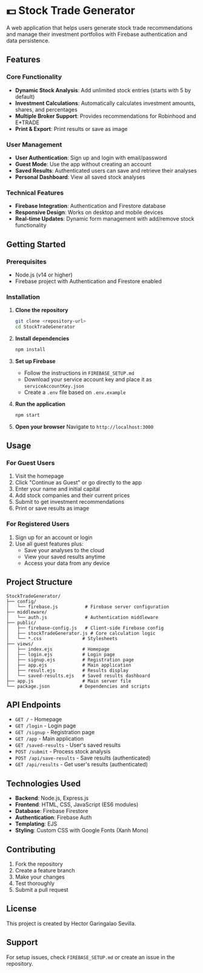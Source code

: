 # 💵 Stock Trade Generator

A web application that helps users generate stock trade recommendations and manage their investment portfolios with Firebase authentication and data persistence.

## Features

### Core Functionality
- **Dynamic Stock Analysis**: Add unlimited stock entries (starts with 5 by default)
- **Investment Calculations**: Automatically calculates investment amounts, shares, and percentages
- **Multiple Broker Support**: Provides recommendations for Robinhood and E*TRADE
- **Print & Export**: Print results or save as image

### User Management
- **User Authentication**: Sign up and login with email/password
- **Guest Mode**: Use the app without creating an account
- **Saved Results**: Authenticated users can save and retrieve their analyses
- **Personal Dashboard**: View all saved stock analyses

### Technical Features
- **Firebase Integration**: Authentication and Firestore database
- **Responsive Design**: Works on desktop and mobile devices
- **Real-time Updates**: Dynamic form management with add/remove stock functionality

## Getting Started

### Prerequisites
- Node.js (v14 or higher)
- Firebase project with Authentication and Firestore enabled

### Installation

1. **Clone the repository**
   ```bash
   git clone <repository-url>
   cd StockTradeGenerator
   ```

2. **Install dependencies**
   ```bash
   npm install
   ```

3. **Set up Firebase**
   - Follow the instructions in `FIREBASE_SETUP.md`
   - Download your service account key and place it as `serviceAccountKey.json`
   - Create a `.env` file based on `.env.example`

4. **Run the application**
   ```bash
   npm start
   ```

5. **Open your browser**
   Navigate to `http://localhost:3000`

## Usage

### For Guest Users
1. Visit the homepage
2. Click "Continue as Guest" or go directly to the app
3. Enter your name and initial capital
4. Add stock companies and their current prices
5. Submit to get investment recommendations
6. Print or save results as image

### For Registered Users
1. Sign up for an account or login
2. Use all guest features plus:
   - Save your analyses to the cloud
   - View your saved results anytime
   - Access your data from any device

## Project Structure

```
StockTradeGenerator/
├── config/
│   └── firebase.js          # Firebase server configuration
├── middleware/
│   └── auth.js              # Authentication middleware
├── public/
│   ├── firebase-config.js   # Client-side Firebase config
│   ├── stockTradeGenerator.js # Core calculation logic
│   └── *.css               # Stylesheets
├── views/
│   ├── index.ejs           # Homepage
│   ├── login.ejs           # Login page
│   ├── signup.ejs          # Registration page
│   ├── app.ejs             # Main application
│   ├── result.ejs          # Results display
│   └── saved-results.ejs   # Saved results dashboard
├── app.js                  # Main server file
└── package.json           # Dependencies and scripts
```

## API Endpoints

- `GET /` - Homepage
- `GET /login` - Login page
- `GET /signup` - Registration page
- `GET /app` - Main application
- `GET /saved-results` - User's saved results
- `POST /submit` - Process stock analysis
- `POST /api/save-results` - Save results (authenticated)
- `GET /api/results` - Get user's results (authenticated)

## Technologies Used

- **Backend**: Node.js, Express.js
- **Frontend**: HTML, CSS, JavaScript (ES6 modules)
- **Database**: Firebase Firestore
- **Authentication**: Firebase Auth
- **Templating**: EJS
- **Styling**: Custom CSS with Google Fonts (Xanh Mono)

## Contributing

1. Fork the repository
2. Create a feature branch
3. Make your changes
4. Test thoroughly
5. Submit a pull request

## License

This project is created by Hector Garingalao Sevilla.

## Support

For setup issues, check `FIREBASE_SETUP.md` or create an issue in the repository.

